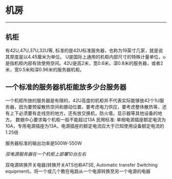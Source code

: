 # 机房
------
## 机柜
有42U,47U,37U,32U等, 标准的是42U标准服务器，也称为19英寸几家，就是说其厚度是以4.45厘米为单位。
U是国际上通用的机柜内部尺寸的特殊计量单位，u是指机柜内部有效使用空间。42U是高2米，宽0.6米，深0.8米的服务器，或者2米，宽0.5米和深0.96米的服务器机柜。

## 一个标准的服务器机柜能放多少台服务器
一个机柜所放的服务器是有限的，42U高度的机柜并不代表实际能够放42个1U服务器，因为要预留散热空间和挪动位置，要考虑电力供应，要考虑整体散热等，还有上下必须要有走线空的地方，还有放交换机，防火墙，显示器等其他设备的地方。
数据中心要求每个机柜一般不能超过13A
民用标准: 单相电源插座额定电流为10A，专用电源插座为13A，电源插座的额定电流应大于已知使用设备额定电流的1.25倍

服务器标准的输出功率是500W-550W

*双电源服务器在一个机柜上部署10台左右*


双电源转换开关电器(转换开关ATS也称ATSE, Automatic transfer Switching equipment)。将一个或几个敷在电路从一个电源转换至另一个电源的电器